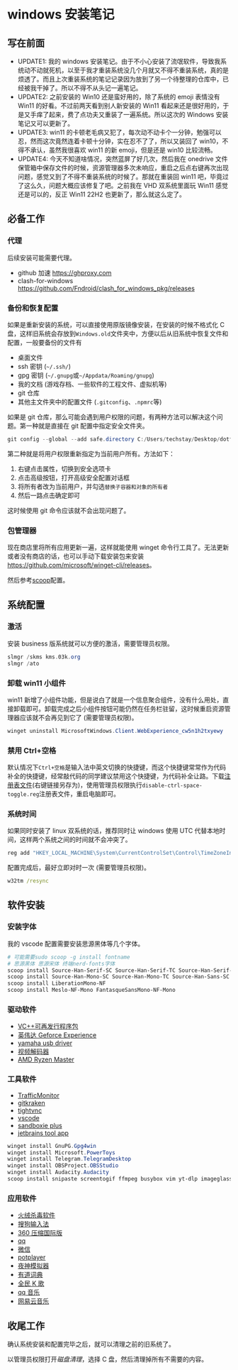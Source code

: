 # windows 安装笔记

## 写在前面

- UPDATE1: 我的 windows 安装笔记。由于不小心安装了流氓软件，导致我系统动不动就死机，以至于我才重装系统没几个月就又不得不重装系统，真的是烦透了。而且上次重装系统的笔记记录因为放到了另一个待整理的仓库中，已经被我干掉了。所以不得不从头记一遍笔记。
- UPDATE2: 之前安装的 Win10 还是蛮好用的，除了系统的 emoji 表情没有 Win11 的好看。不过前两天看到别人新安装的 Win11 看起来还是很好用的，于是又手痒了起来，费了点功夫又重装了一遍系统。所以这次的 Windows 安装笔记又可以更新了。
- UPDATE3: win11 的卡顿老毛病又犯了，每次动不动卡个一分钟，勉强可以忍，然而这次竟然连着卡顿十分钟，实在忍不了了，所以又装回了 win10，不得不承认，虽然我很喜欢 win11 的新 emoji，但是还是 win10 比较流畅。
- UPDATE4: 今天不知道啥情况，突然蓝屏了好几次，然后我在 onedrive 文件保管箱中保存文件的时候，资源管理器多次未响应，重启之后点右键再次出现问题，感觉又到了不得不重装系统的时候了。那就在重装回 win11 吧，毕竟过了这么久，问题大概应该修复了吧。之前我在 VHD 双系统里面玩 Win11 感觉还是可以的，反正 Win11 22H2 也更新了，那么就这么定了。

## 必备工作

### 代理

后续安装可能需要代理。

- github 加速 <https://ghproxy.com>
- clash-for-windows <https://github.com/Fndroid/clash_for_windows_pkg/releases>

### 备份和恢复配置

如果是重新安装的系统，可以直接使用原版镜像安装，在安装的时候不格式化 C 盘，这样旧系统会存放到`Windows.old`文件夹中，方便以后从旧系统中恢复文件和配置，一般要备份的文件有

- 桌面文件
- ssh 密钥 (`~/.ssh/`)
- gpg 密钥 (`~/.gnupg`或`~/Appdata/Roaming/gnupg`)
- 我的文档 (游戏存档、一些软件的工程文件、虚拟机等)
- git 仓库
- 其他主文件夹中的配置文件 (`.gitconfig`、`.npmrc`等)

如果是 git 仓库，那么可能会遇到用户权限的问题，有两种方法可以解决这个问题。第一种就是直接在 git 配置中指定安全文件夹。

```powershell
git config --global --add safe.directory C:/Users/techstay/Desktop/dotfiles
```

第二种就是将用户权限重新指定为当前用户所有。方法如下：

1. 右键点击属性，切换到安全选项卡
1. 点击高级按钮，打开高级安全配置对话框
1. 将所有者改为当前用户，并勾选`替换子容器和对象的所有者`
1. 然后一路点击确定即可

这时候使用 git 命令应该就不会出现问题了。

### 包管理器

现在商店里将所有应用更新一遍，这样就能使用 winget 命令行工具了。无法更新或者没有商店的话，也可以手动下载安装包来安装 <https://github.com/microsoft/winget-cli/releases>。

然后参考[scoop](scoop.md)配置。

## 系统配置

### 激活

安装 business 版系统就可以方便的激活，需要管理员权限。

```powershell
slmgr /skms kms.03k.org
slmgr /ato
```

### 卸载 win11 小组件

win11 新增了小组件功能，但是说白了就是一个信息聚合组件，没有什么用处，直接卸载即可。卸载完成之后小组件按钮可能仍然在任务栏驻留，这时候重启资源管理器应该就不会再见到它了 (需要管理员权限)。

```powershell
winget uninstall MicrosoftWindows.Client.WebExperience_cw5n1h2txyewy
```

### 禁用 Ctrl+空格

默认情况下`Ctrl+空格`是输入法中英文切换的快捷键，而这个快捷键常常作为代码补全的快捷键，经常敲代码的同学建议禁用这个快捷键，为代码补全让路。下载[注册表文件](/windows/disable-ctrl-space-hotkey.reg)(右键链接另存为)，使用管理员权限执行`disable-ctrl-space-toggle.reg`注册表文件，重启电脑即可。

### 系统时间

如果同时安装了 linux 双系统的话，推荐同时让 windows 使用 UTC 代替本地时间，这样两个系统之间的时间就不会冲突了。

```powershell
reg add "HKEY_LOCAL_MACHINE\System\CurrentControlSet\Control\TimeZoneInformation" /v RealTimeIsUniversal /d 1 /t REG_DWORD /f
```

配置完成后，最好立即对时一次 (需要管理员权限)。

```cmd
w32tm /resync
```

## 软件安装

### 安装字体

我的 vscode 配置需要安装思源黑体等几个字体。

```powershell
# 可能需要sudo scoop -g install fontname
# 思源黑体 思源宋体 终端nerd-fonts字体
scoop install Source-Han-Serif-SC Source-Han-Serif-TC Source-Han-Serif-J Source-Han-Serif-K
scoop install Source-Han-Mono-SC Source-Han-Mono-TC Source-Han-Sans-SC Source-Han-Sans-TC Source-Han-Sans-J
scoop install LiberationMono-NF
scoop install Meslo-NF-Mono FantasqueSansMono-NF-Mono
```

### 驱动软件

- [VC++可再发行程序包](https://learn.microsoft.com/en-US/cpp/windows/latest-supported-vc-redist)
- [英伟达 Geforce Experience](https://www.nvidia.com/en-us/geforce/geforce-experience/)
- [yamaha usb driver](https://usa.yamaha.com/support/updates/yamaha_steinberg_usb_driver_for_win.html)
- [视频解码器](https://codecguide.com/klcp_beta.htm)
- [AMD Ryzen Master](https://www.amd.com/zh-hans/technologies/ryzen-master)

### 工具软件

- [TrafficMonitor](https://gitee.com/zhongyang219/TrafficMonitor/releases)
- [gitkraken](https://www.gitkraken.com/download/windows64)
- [tightvnc](https://www.tightvnc.com/download.php)
- [vscode](https://code.visualstudio.com)
- [sandboxie plus](https://github.com/sandboxie-plus/Sandboxie/releases)
- [jetbrains tool app](https://www.jetbrains.com/toolbox-app/)

```powershell
winget install GnuPG.Gpg4win
winget install Microsoft.PowerToys
winget install Telegram.TelegramDesktop
winget install OBSProject.OBSStudio
winget install Audacity.Audacity
scoop install snipaste screentogif ffmpeg busybox vim yt-dlp imageglass exiftool
```

### 应用软件

- [火绒杀毒软件](https://www.huorong.cn/person5.html)
- [搜狗输入法](https://pinyin.sogou.com/)
- [360 压缩国际版](https://www.360totalsecurity.com/zh-cn/360zip/)
- [qq](https://im.qq.com/pcqq)
- [微信](https://pc.weixin.qq.com)
- [potplayer](https://potplayer.daum.net)
- [夜神模拟器](https://www.yeshen.com)
- [有道词典](http://cidian.youdao.com/index.html)
- [全民 K 歌](https://kg.qq.com/index-pc.html)
- [qq 音乐](https://y.qq.com)
- [网易云音乐](https://music.163.com/#/download)

## 收尾工作

确认系统安装和配置完毕之后，就可以清理之前的旧系统了。

以管理员权限打开*磁盘清理*，选择 C 盘，然后清理掉所有不需要的内容。
